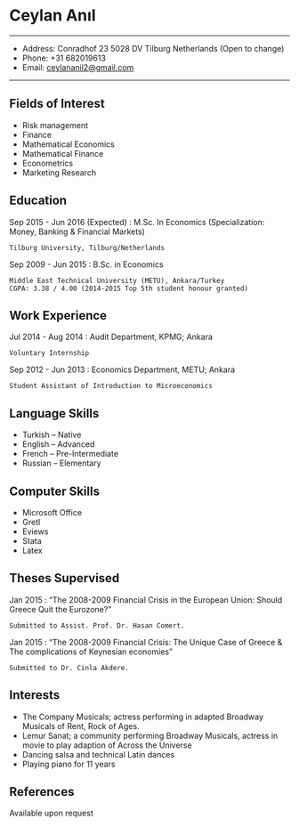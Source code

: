Ceylan Anıl
============

----

- Address: Conradhof 23 5028 DV Tilburg Netherlands (Open to change)
- Phone: +31 682019613
- Email: ceylananil2@gmail.com

----

Fields of Interest
------------------

- Risk management
- Finance
- Mathematical Economics
- Mathematical Finance
- Econometrics
- Marketing Research

Education
--------------------

Sep 2015 - Jun 2016 (Expected)
:   M.Sc. In Economics (Specialization: Money, Banking & Financial Markets)

    Tilburg University, Tilburg/Netherlands

Sep 2009 - Jun 2015
:   B.Sc. in Economics

    Middle East Technical University (METU), Ankara/Turkey
    CGPA: 3.38 / 4.00 (2014-2015 Top 5th student honour granted)


Work Experience
---------------

Jul 2014 - Aug 2014
:   Audit Department, KPMG; Ankara

    Voluntary Internship

Sep 2012 - Jun 2013
:   Economics Department, METU; Ankara

    Student Assistant of Introduction to Microeconomics    


Language Skills
---------------

- Turkish – Native
- English – Advanced
- French – Pre-Intermediate
- Russian – Elementary


Computer Skills
---------------

- Microsoft Office
- Gretl
- Eviews
- Stata
- Latex


Theses Supervised
-----------------

Jan 2015
:   “The 2008-2009 Financial Crisis in the European Union: Should Greece Quit the Eurozone?”

    Submitted to Assist. Prof. Dr. Hasan Comert.

Jan 2015
:   “The 2008-2009 Financial Crisis: The Unique Case of Greece & The complications of Keynesian economies”

    Submitted to Dr. Cinla Akdere.


Interests
---------

- The Company Musicals; actress performing in adapted Broadway Musicals of Rent, Rock of Ages.
- Lemur Sanat; a community performing Broadway Musicals, actress in movie to play adaption of Across the Universe
- Dancing salsa and technical Latin dances
- Playing piano for 11 years


References
----------
Available upon request
